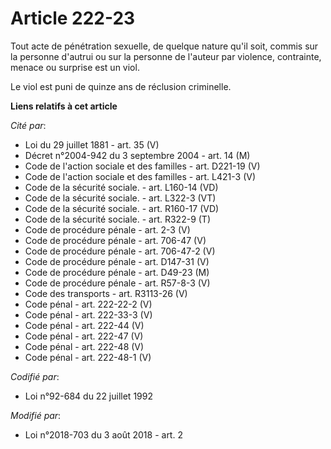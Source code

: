 # Article 222-23

Tout acte de pénétration sexuelle, de quelque nature qu'il soit, commis sur la personne d'autrui ou sur la personne de
l'auteur par violence, contrainte, menace ou surprise est un viol.

Le viol est puni de quinze ans de réclusion criminelle.

**Liens relatifs à cet article**

_Cité par_:

  - Loi du 29 juillet 1881 - art. 35 (V)
  - Décret n°2004-942 du 3 septembre 2004 - art. 14 (M)
  - Code de l'action sociale et des familles - art. D221-19 (V)
  - Code de l'action sociale et des familles - art. L421-3 (V)
  - Code de la sécurité sociale. - art. L160-14 (VD)
  - Code de la sécurité sociale. - art. L322-3 (VT)
  - Code de la sécurité sociale. - art. R160-17 (VD)
  - Code de la sécurité sociale. - art. R322-9 (T)
  - Code de procédure pénale - art. 2-3 (V)
  - Code de procédure pénale - art. 706-47 (V)
  - Code de procédure pénale - art. 706-47-2 (V)
  - Code de procédure pénale - art. D147-31 (V)
  - Code de procédure pénale - art. D49-23 (M)
  - Code de procédure pénale - art. R57-8-3 (V)
  - Code des transports - art. R3113-26 (V)
  - Code pénal - art. 222-22-2 (V)
  - Code pénal - art. 222-33-3 (V)
  - Code pénal - art. 222-44 (V)
  - Code pénal - art. 222-47 (V)
  - Code pénal - art. 222-48 (V)
  - Code pénal - art. 222-48-1 (V)

_Codifié par_:

  - Loi n°92-684 du 22 juillet 1992

_Modifié par_:

  - Loi n°2018-703 du 3 août 2018 - art. 2
